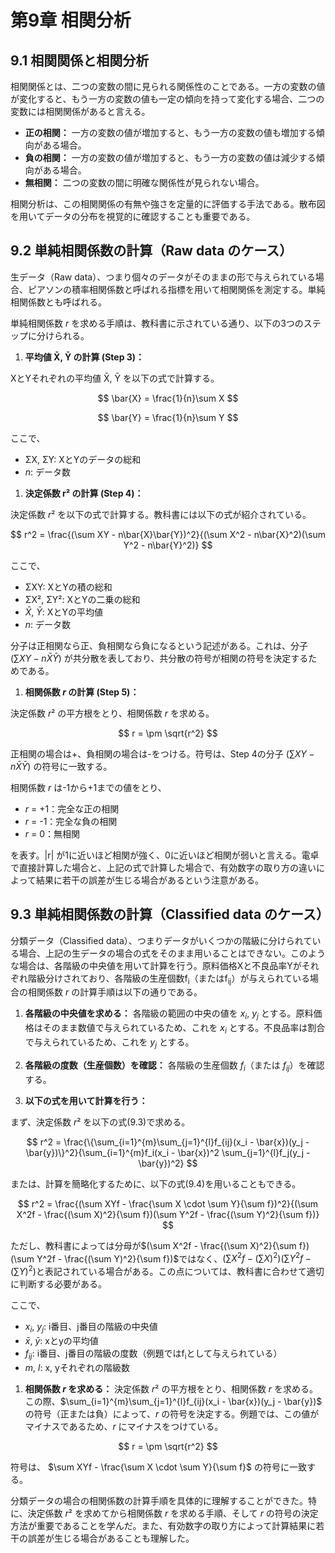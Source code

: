 # 第9章 相関分析

## 9.1 相関関係と相関分析

相関関係とは、二つの変数の間に見られる関係性のことである。一方の変数の値が変化すると、もう一方の変数の値も一定の傾向を持って変化する場合、二つの変数には相関関係があると言える。

*   **正の相関：** 一方の変数の値が増加すると、もう一方の変数の値も増加する傾向がある場合。
*   **負の相関：** 一方の変数の値が増加すると、もう一方の変数の値は減少する傾向がある場合。
*   **無相関：** 二つの変数の間に明確な関係性が見られない場合。

相関分析は、この相関関係の有無や強さを定量的に評価する手法である。散布図を用いてデータの分布を視覚的に確認することも重要である。

## 9.2 単純相関係数の計算（Raw data のケース）

生データ（Raw data）、つまり個々のデータがそのままの形で与えられている場合、ピアソンの積率相関係数と呼ばれる指標を用いて相関関係を測定する。単純相関係数とも呼ばれる。

単純相関係数 *r* を求める手順は、教科書に示されている通り、以下の3つのステップに分けられる。

1.  **平均値 X̄, Ȳ の計算 (Step 3)：**

XとYそれぞれの平均値 X̄, Ȳ を以下の式で計算する。

$$
\bar{X} = \frac{1}{n}\sum X
$$

$$
\bar{Y} = \frac{1}{n}\sum Y
$$

ここで、

*   ΣX, ΣY: XとYのデータの総和
*   *n*: データ数

1.  **決定係数 r² の計算 (Step 4)：**

決定係数 *r*² を以下の式で計算する。教科書には以下の式が紹介されている。

$$
r^2 = \frac{(\sum XY - n\bar{X}\bar{Y})^2}{(\sum X^2 - n\bar{X}^2)(\sum Y^2 - n\bar{Y}^2)}
$$

ここで、

*   ΣXY: XとYの積の総和
*   ΣX², ΣY²: XとYの二乗の総和
*   $\bar{X}$, $\bar{Y}$: XとYの平均値
*   *n*: データ数

分子は正相関なら正、負相関なら負になるという記述がある。これは、分子 $(\sum XY - n\bar{X}\bar{Y})$ が共分散を表しており、共分散の符号が相関の符号を決定するためである。

1.  **相関係数 *r* の計算 (Step 5)：**

決定係数 *r*² の平方根をとり、相関係数 *r* を求める。

$$
r = \pm \sqrt{r^2}
$$

正相関の場合は+、負相関の場合は-をつける。符号は、Step 4の分子 $(\sum XY - n\bar{X}\bar{Y})$ の符号に一致する。

相関係数 *r* は-1から+1までの値をとり、

*   *r* = +1：完全な正の相関
*   *r* = -1：完全な負の相関
*   *r* = 0：無相関

を表す。|r| が1に近いほど相関が強く、0に近いほど相関が弱いと言える。電卓で直接計算した場合と、上記の式で計算した場合で、有効数字の取り方の違いによって結果に若干の誤差が生じる場合があるという注意がある。

## 9.3 単純相関係数の計算（Classified data のケース）

分類データ（Classified data）、つまりデータがいくつかの階級に分けられている場合、上記の生データの場合の式をそのまま用いることはできない。このような場合は、各階級の中央値を用いて計算を行う。原料価格Xと不良品率Yがそれぞれ階級分けされており、各階級の生産個数f<sub>i</sub>（またはf<sub>ij</sub>）が与えられている場合の相関係数 *r* の計算手順は以下の通りである。

1.  **各階級の中央値を求める：** 各階級の範囲の中央の値を *x<sub>i</sub>*, *y<sub>j</sub>* とする。原料価格はそのまま数値で与えられているため、これを *x<sub>i</sub>* とする。不良品率は割合で与えられているため、これを *y<sub>j</sub>* とする。

2.  **各階級の度数（生産個数）を確認：** 各階級の生産個数 *f<sub>i</sub>*（または *f<sub>ij</sub>*）を確認する。

3.  **以下の式を用いて計算を行う：**

まず、決定係数 *r*² を以下の式(9.3)で求める。

$$
r^2 = \frac{\{\sum_{i=1}^{m}\sum_{j=1}^{l}f_{ij}(x_i - \bar{x})(y_j - \bar{y})\}^2}{\sum_{i=1}^{m}f_i(x_i - \bar{x})^2 \sum_{j=1}^{l}f_j(y_j - \bar{y})^2}
$$

または、計算を簡略化するために、以下の式(9.4)を用いることもできる。

$$
r^2 = \frac{(\sum XYf - \frac{\sum X \cdot \sum Y}{\sum f})^2}{(\sum X^2f - \frac{(\sum X)^2}{\sum f})(\sum Y^2f - \frac{(\sum Y)^2}{\sum f})}
$$

ただし、教科書によっては分母が$(\sum X^2f - \frac{(\sum X)^2}{\sum f})(\sum Y^2f - \frac{(\sum Y)^2}{\sum f})$ではなく、$(\sum X^2f - (\sum X)^2)(\sum Y^2f - (\sum Y)^2)$と表記されている場合がある。この点については、教科書に合わせて適切に判断する必要がある。

ここで、

*   *x<sub>i</sub>*, *y<sub>j</sub>*: i番目、j番目の階級の中央値
*   $\bar{x}$, $\bar{y}$: xとyの平均値
*   *f<sub>ij</sub>*: i番目、j番目の階級の度数（例題ではf<sub>i</sub>として与えられている）
*   *m*, *l*: x, yそれぞれの階級数

1.  **相関係数 *r* を求める：** 決定係数 *r*² の平方根をとり、相関係数 *r* を求める。この際、$\sum_{i=1}^{m}\sum_{j=1}^{l}f_{ij}(x_i - \bar{x})(y_j - \bar{y})$ の符号（正または負）によって、*r* の符号を決定する。例題では、この値がマイナスであるため、*r* にマイナスをつけている。

$$
r = \pm \sqrt{r^2}
$$

符号は、 $\sum XYf - \frac{\sum X \cdot \sum Y}{\sum f}$ の符号に一致する。

分類データの場合の相関係数の計算手順を具体的に理解することができた。特に、決定係数 *r*² を求めてから相関係数 *r* を求める手順、そして *r* の符号の決定方法が重要であることを学んだ。また、有効数字の取り方によって計算結果に若干の誤差が生じる場合があることも理解した。